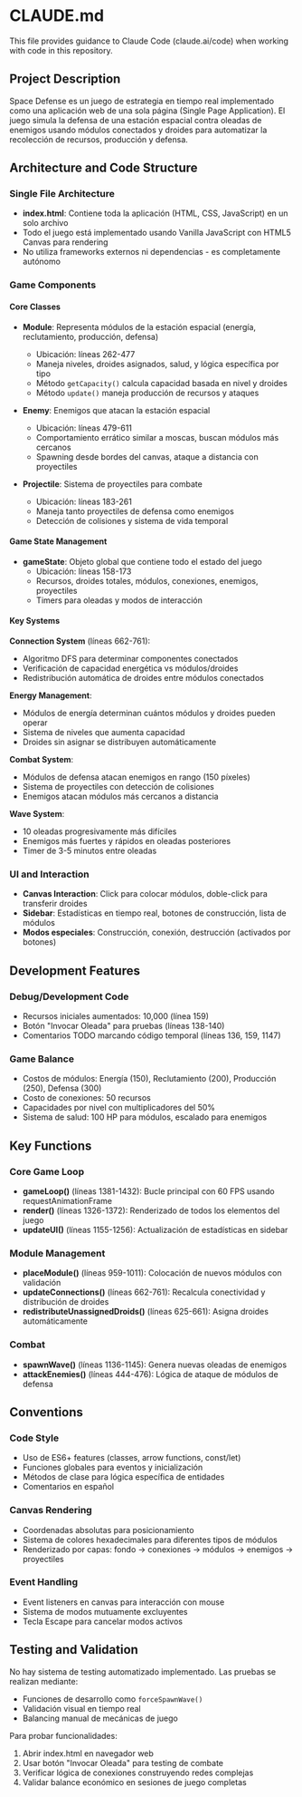 # CLAUDE.md

This file provides guidance to Claude Code (claude.ai/code) when working with code in this repository.

## Project Description

Space Defense es un juego de estrategia en tiempo real implementado como una aplicación web de una sola página (Single Page Application). El juego simula la defensa de una estación espacial contra oleadas de enemigos usando módulos conectados y droides para automatizar la recolección de recursos, producción y defensa.

## Architecture and Code Structure

### Single File Architecture
- **index.html**: Contiene toda la aplicación (HTML, CSS, JavaScript) en un solo archivo
- Todo el juego está implementado usando Vanilla JavaScript con HTML5 Canvas para rendering
- No utiliza frameworks externos ni dependencias - es completamente autónomo

### Game Components

#### Core Classes
- **Module**: Representa módulos de la estación espacial (energía, reclutamiento, producción, defensa)
  - Ubicación: líneas 262-477
  - Maneja niveles, droides asignados, salud, y lógica específica por tipo
  - Método `getCapacity()` calcula capacidad basada en nivel y droides
  - Método `update()` maneja producción de recursos y ataques

- **Enemy**: Enemigos que atacan la estación espacial
  - Ubicación: líneas 479-611
  - Comportamiento errático similar a moscas, buscan módulos más cercanos
  - Spawning desde bordes del canvas, ataque a distancia con proyectiles

- **Projectile**: Sistema de proyectiles para combate
  - Ubicación: líneas 183-261
  - Maneja tanto proyectiles de defensa como enemigos
  - Detección de colisiones y sistema de vida temporal

#### Game State Management
- **gameState**: Objeto global que contiene todo el estado del juego
  - Ubicación: líneas 158-173
  - Recursos, droides totales, módulos, conexiones, enemigos, proyectiles
  - Timers para oleadas y modos de interacción

#### Key Systems

**Connection System** (líneas 662-761):
- Algoritmo DFS para determinar componentes conectados
- Verificación de capacidad energética vs módulos/droides
- Redistribución automática de droides entre módulos conectados

**Energy Management**:
- Módulos de energía determinan cuántos módulos y droides pueden operar
- Sistema de niveles que aumenta capacidad
- Droides sin asignar se distribuyen automáticamente

**Combat System**:
- Módulos de defensa atacan enemigos en rango (150 píxeles)
- Sistema de proyectiles con detección de colisiones
- Enemigos atacan módulos más cercanos a distancia

**Wave System**:
- 10 oleadas progresivamente más difíciles
- Enemigos más fuertes y rápidos en oleadas posteriores
- Timer de 3-5 minutos entre oleadas

### UI and Interaction
- **Canvas Interaction**: Click para colocar módulos, doble-click para transferir droides
- **Sidebar**: Estadísticas en tiempo real, botones de construcción, lista de módulos
- **Modos especiales**: Construcción, conexión, destrucción (activados por botones)

## Development Features

### Debug/Development Code
- Recursos iniciales aumentados: 10,000 (línea 159)
- Botón "Invocar Oleada" para pruebas (líneas 138-140)
- Comentarios TODO marcando código temporal (líneas 136, 159, 1147)

### Game Balance
- Costos de módulos: Energía (150), Reclutamiento (200), Producción (250), Defensa (300)
- Costo de conexiones: 50 recursos
- Capacidades por nivel con multiplicadores del 50%
- Sistema de salud: 100 HP para módulos, escalado para enemigos

## Key Functions

### Core Game Loop
- **gameLoop()** (líneas 1381-1432): Bucle principal con 60 FPS usando requestAnimationFrame
- **render()** (líneas 1326-1372): Renderizado de todos los elementos del juego
- **updateUI()** (líneas 1155-1256): Actualización de estadísticas en sidebar

### Module Management
- **placeModule()** (líneas 959-1011): Colocación de nuevos módulos con validación
- **updateConnections()** (líneas 662-761): Recalcula conectividad y distribución de droides
- **redistributeUnassignedDroids()** (líneas 625-661): Asigna droides automáticamente

### Combat
- **spawnWave()** (líneas 1136-1145): Genera nuevas oleadas de enemigos
- **attackEnemies()** (líneas 444-476): Lógica de ataque de módulos de defensa

## Conventions

### Code Style
- Uso de ES6+ features (classes, arrow functions, const/let)
- Funciones globales para eventos y inicialización
- Métodos de clase para lógica específica de entidades
- Comentarios en español

### Canvas Rendering
- Coordenadas absolutas para posicionamiento
- Sistema de colores hexadecimales para diferentes tipos de módulos
- Renderizado por capas: fondo → conexiones → módulos → enemigos → proyectiles

### Event Handling
- Event listeners en canvas para interacción con mouse
- Sistema de modos mutuamente excluyentes
- Tecla Escape para cancelar modos activos

## Testing and Validation

No hay sistema de testing automatizado implementado. Las pruebas se realizan mediante:
- Funciones de desarrollo como `forceSpawnWave()`
- Validación visual en tiempo real
- Balancing manual de mecánicas de juego

Para probar funcionalidades:
1. Abrir index.html en navegador web
2. Usar botón "Invocar Oleada" para testing de combate
3. Verificar lógica de conexiones construyendo redes complejas
4. Validar balance económico en sesiones de juego completas